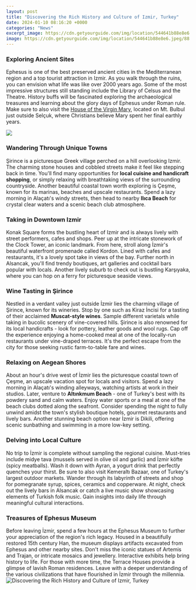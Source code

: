 ```yaml
---
layout: post
title: "Discovering the Rich History and Culture of Izmir, Turkey"
date: 2024-01-10 08:16:20 +0000
categories: "News"
excerpt_image: https://cdn.getyourguide.com/img/location/544641b88e8e6.jpeg/88.jpg
image: https://cdn.getyourguide.com/img/location/544641b88e8e6.jpeg/88.jpg
---
```


### Exploring Ancient Sites
Ephesus is one of the best preserved ancient cities in the Mediterranean region and a top tourist attraction in Izmir. As you walk through the ruins, you can envision what life was like over 2000 years ago. Some of the most impressive structures still standing include the Library of Celsus and the Theatre. History buffs will be fascinated exploring the archaeological treasures and learning about the glory days of Ephesus under Roman rule. Make sure to also visit the [House of the Virgin Mary](https://thetopnews.github.io/the-importance-of-accuracy-in-drawing-and-how-to-achieve-it-through-consistent-practice/), located on Mt. Bulbul just outside Selçuk, where Christians believe Mary spent her final earthly years. 

![](https://leosystem.travel/wp-content/uploads/2020/08/716723134.jpg)
### Wandering Through Unique Towns
Şirince is a picturesque Greek village perched on a hill overlooking Izmir. The charming stone houses and cobbled streets make it feel like stepping back in time. You'll find many opportunities for **local cuisine and handicraft shopping**, or simply relaxing with breathtaking views of the surrounding countryside. Another beautiful coastal town worth exploring is Çeşme, known for its marinas, beaches and upscale restaurants. Spend a lazy morning in Alaçatı's windy streets, then head to nearby **Ilıca Beach** for crystal clear waters and a scenic beach club atmosphere. 
### Taking in Downtown Izmir
Konak Square forms the bustling heart of Izmir and is always lively with street performers, cafes and shops. Peer up at the intricate stonework of the Clock Tower, an iconic landmark. From here, stroll along İzmir's beautiful waterfront promenade called Kordon. Lined with cafes and restaurants, it's a lovely spot take in views of the bay. Further north in Alsancak, you'll find trendy boutiques, art galleries and cocktail bars popular with locals. Another lively suburb to check out is bustling Karşıyaka, where you can hop on a ferry for picturesque seaside views. 
### Wine Tasting in Şirince
Nestled in a verdant valley just outside İzmir lies the charming village of Şirince, known for its wineries. Stop by one such as Kiraz İncisi for a tasting of their acclaimed **Muscat-style wines**. Sample different varietals while taking in bucolic scenery of vine-covered hills. Şirince is also renowned for its local handicrafts - look for pottery, leather goods and wool rugs. Cap off the experience enjoying a home-cooked meal at one of the locally-run restaurants under vine-draped terraces. It's the perfect escape from the city for those seeking rustic farm-to-table fare and wines.
### Relaxing on Aegean Shores  
About an hour's drive west of İzmir lies the picturesque coastal town of Çeşme, an upscale vacation spot for locals and visitors. Spend a lazy morning in Alaçatı's winding alleyways, watching artists at work in their studios. Later, venture to **Altınkmum Beach** - one of Turkey's best with its powdery sand and calm waters. Enjoy water sports or a meal at one of the beach clubs dotted along the seafront. Consider spending the night to fully unwind amidst the town's stylish boutique hotels, gourmet restaurants and lively bars. Another stunning beach option near İzmir is Dikili, offering scenic sunbathing and swimming in a more low-key setting.
### Delving into Local Culture  
No trip to İzmir is complete without sampling the regional cuisine. Must-tries include midye tava (mussels served in olive oil and garlic) and İzmir köfte (spicy meatballs). Wash it down with Ayran, a yogurt drink that perfectly quenches your thirst. Be sure to also visit Kemeraltı Bazaar, one of Turkey's largest outdoor markets. Wander through its labyrinth of streets and shop for pomegranate syrup, spices, ceramics and copperware. At night, check out the lively bars in Alsancak or catch a live music show showcasing elements of Turkish folk music. Gain insights into daily life through meaningful cultural interactions.
### Treasures of Ephesus Museum  
Before leaving İzmir, spend a few hours at the Ephesus Museum to further your appreciation of the region's rich legacy. Housed in a beautifully restored 15th century Han, the museum displays artifacts excavated from Ephesus and other nearby sites. Don't miss the iconic statues of Artemis and Trajan, or intricate mosaics and jewellery. Interactive exhibits help bring history to life. For those with more time, the Terrace Houses provide a glimpse of lavish Roman residences. Leave with a deeper understanding of the various civilizations that have flourished in İzmir through the millennia.
![Discovering the Rich History and Culture of Izmir, Turkey](https://cdn.getyourguide.com/img/location/544641b88e8e6.jpeg/88.jpg)